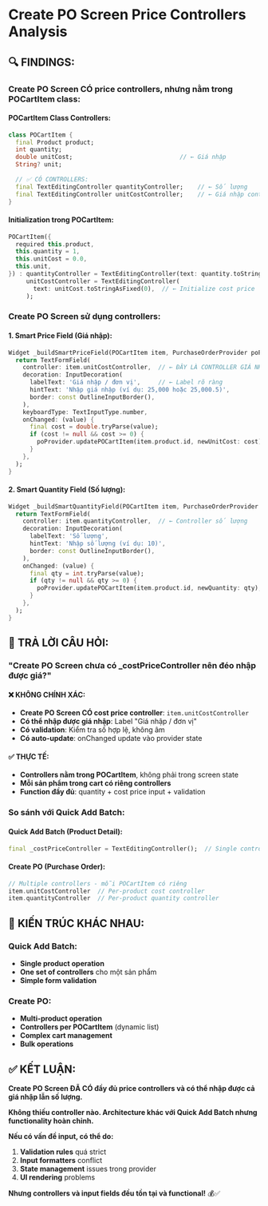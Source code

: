 # Create PO Screen Price Controllers Analysis

## 🔍 FINDINGS:

### **Create PO Screen CÓ price controllers, nhưng nằm trong POCartItem class:**

#### **POCartItem Class Controllers:**
```dart
class POCartItem {
  final Product product;
  int quantity;
  double unitCost;                              // ← Giá nhập
  String? unit;
  
  // ✅ CÓ CONTROLLERS:
  final TextEditingController quantityController;    // ← Số lượng
  final TextEditingController unitCostController;    // ← Giá nhập controller
}
```

#### **Initialization trong POCartItem:**
```dart
POCartItem({
  required this.product,
  this.quantity = 1,
  this.unitCost = 0.0,
  this.unit,
}) : quantityController = TextEditingController(text: quantity.toString()),
     unitCostController = TextEditingController(
       text: unitCost.toStringAsFixed(0),  // ← Initialize cost price
     );
```

### **Create PO Screen sử dụng controllers:**

#### **1. Smart Price Field (Giá nhập):**
```dart
Widget _buildSmartPriceField(POCartItem item, PurchaseOrderProvider poProvider) {
  return TextFormField(
    controller: item.unitCostController,  // ← ĐÂY LÀ CONTROLLER GIÁ NHẬP
    decoration: InputDecoration(
      labelText: 'Giá nhập / đơn vị',     // ← Label rõ ràng
      hintText: 'Nhập giá nhập (ví dụ: 25,000 hoặc 25,000.5)',
      border: const OutlineInputBorder(),
    ),
    keyboardType: TextInputType.number,
    onChanged: (value) {
      final cost = double.tryParse(value);
      if (cost != null && cost >= 0) {
        poProvider.updatePOCartItem(item.product.id, newUnitCost: cost);
      }
    },
  );
}
```

#### **2. Smart Quantity Field (Số lượng):**
```dart
Widget _buildSmartQuantityField(POCartItem item, PurchaseOrderProvider poProvider) {
  return TextFormField(
    controller: item.quantityController,  // ← Controller số lượng
    decoration: InputDecoration(
      labelText: 'Số lượng',
      hintText: 'Nhập số lượng (ví dụ: 10)',
      border: const OutlineInputBorder(),
    ),
    onChanged: (value) {
      final qty = int.tryParse(value);
      if (qty != null && qty >= 0) {
        poProvider.updatePOCartItem(item.product.id, newQuantity: qty);
      }
    },
  );
}
```

## 🎯 TRẢ LỜI CÂU HỎI:

### **"Create PO Screen chưa có _costPriceController nên đéo nhập được giá?"**

#### **❌ KHÔNG CHÍNH XÁC:**
- **Create PO Screen CÓ cost price controller**: `item.unitCostController`
- **Có thể nhập được giá nhập**: Label "Giá nhập / đơn vị" 
- **Có validation**: Kiểm tra số hợp lệ, không âm
- **Có auto-update**: onChanged update vào provider state

#### **✅ THỰC TẾ:**
- **Controllers nằm trong POCartItem**, không phải trong screen state
- **Mỗi sản phẩm trong cart có riêng controllers**
- **Function đầy đủ**: quantity + cost price input + validation

### **So sánh với Quick Add Batch:**

#### **Quick Add Batch (Product Detail):**
```dart
final _costPriceController = TextEditingController();  // Single controller
```

#### **Create PO (Purchase Order):**
```dart
// Multiple controllers - mỗi POCartItem có riêng
item.unitCostController  // Per-product cost controller
item.quantityController  // Per-product quantity controller
```

## 🔧 KIẾN TRÚC KHÁC NHAU:

### **Quick Add Batch:** 
- **Single product operation**
- **One set of controllers** cho một sản phẩm
- **Simple form validation**

### **Create PO:**
- **Multi-product operation** 
- **Controllers per POCartItem** (dynamic list)
- **Complex cart management**
- **Bulk operations**

## ✅ KẾT LUẬN:

**Create PO Screen ĐÃ CÓ đầy đủ price controllers và có thể nhập được cả giá nhập lẫn số lượng.**

**Không thiếu controller nào. Architecture khác với Quick Add Batch nhưng functionality hoàn chỉnh.**

**Nếu có vấn đề input, có thể do:**
1. **Validation rules** quá strict
2. **Input formatters** conflict  
3. **State management** issues trong provider
4. **UI rendering** problems

**Nhưng controllers và input fields đều tồn tại và functional!** 💰✅